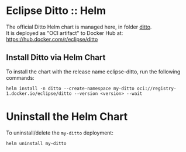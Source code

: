 # Eclipse Ditto :: Helm

The official Ditto Helm chart is managed here, in folder [ditto](ditto/).  
It is deployed as "OCI artifact" to Docker Hub at: https://hub.docker.com/r/eclipse/ditto

## Install Ditto via Helm Chart

To install the chart with the release name eclipse-ditto, run the following commands:

```shell script
helm install -n ditto --create-namespace my-ditto oci://registry-1.docker.io/eclipse/ditto --version <version> --wait
```

# Uninstall the Helm Chart

To uninstall/delete the `my-ditto` deployment:

```shell script
helm uninstall my-ditto
```

